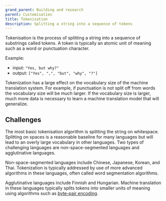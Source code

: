 ```yaml
---
grand_parent: Building and research
parent: Customisation
title: Tokenisation
description: Splitting a string into a sequence of tokens
---
```


Tokenisation is the process of splitting a string into a sequence of substrings called tokens.
A token is typically an atomic unit of meaning such as a word or punctuation character.

Example:
- input: `"Yes, but why?"`
- output: `["Yes", ",", "but", "why", "?"]`

Tokenization has a large effect on the vocabulary size of the machine translation system.
For example, if punctuation is not split off from words the vocabulary size will be much larger.
If the vocabulary size is larger, much more data is necessary to learn a machine translation model that will generalize.

## Challenges
The most basic tokenisation algorithm is splitting the string on whitespace.
Splitting on spaces is a reasonable baseline for many languages but will lead to an overly large vocabulary in other languages.
Two types of challenging languages are non-space-segmented languages and agglutinative languages.

Non-space-segmented languages include Chinese, Japanese, Korean, and Thai.
Tokenization is typically addressed by use of more advanced algorithms in these languages, often called word segmentation algorithms.

Agglutinative languages include Finnish and Hungarian.
Machine translation in these languages typically splits tokens into smaller units of meaning using algorithms such as [byte-pair encoding](/approaches/byte-pair-encoding.md).
